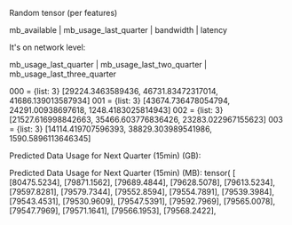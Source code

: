 Random tensor (per features)

mb_available | mb_usage_last_quarter | bandwidth | latency

It's on network level:

mb_usage_last_quarter | mb_usage_last_two_quarter | mb_usage_last_three_quarter

000 = {list: 3} [29224.3463589436, 46731.83472317014, 41686.139013587934]
001 = {list: 3} [43674.736478054794, 24291.00938697618, 1248.4183025814943]
002 = {list: 3} [21527.616998842663, 35466.603776836426, 23283.022967155623]
003 = {list: 3} [14114.419707596393, 38829.303989541986, 1590.5896113646345]


Predicted Data Usage for Next Quarter (15min) (GB):

Predicted Data Usage for Next Quarter (15min) (MB): tensor(
        [
        [80475.5234],
        [79871.1562],
        [79689.4844],
        [79628.5078],
        [79613.5234],
        [79597.8281],
        [79579.7344],
        [79552.8594],
        [79554.7891],
        [79539.3984],
        [79543.4531],
        [79530.9609],
        [79547.5391],
        [79592.7969],
        [79565.0078],
        [79547.7969],
        [79571.1641],
        [79566.1953],
        [79568.2422],